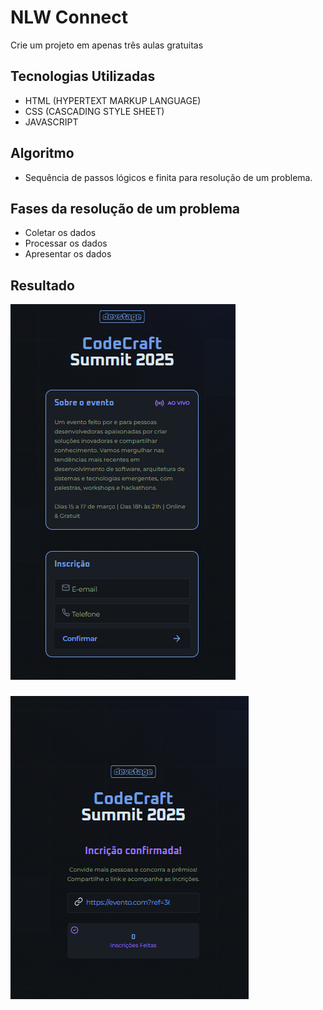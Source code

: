 # NLW Connect
Crie um projeto em apenas três aulas gratuitas


## Tecnologias Utilizadas

- HTML (HYPERTEXT MARKUP LANGUAGE)
- CSS (CASCADING STYLE SHEET)
- JAVASCRIPT 

## Algoritmo
- Sequência de passos lógicos e finita para resolução de um problema.

## Fases da resolução de um problema
- Coletar os dados
- Processar os dados
- Apresentar os dados

## Resultado
![alt text](./icons/pagina-inicial.png)

###

![alt text](./icons/pagina-final.png)
